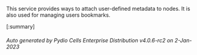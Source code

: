 






This service provides ways to attach user-defined metadata to nodes. It is also used for managing users bookmarks.

[:summary]

###### Auto generated by Pydio Cells Enterprise Distribution v4.0.6-rc2 on 2-Jan-2023
